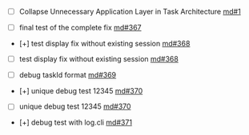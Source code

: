 - [ ] Collapse Unnecessary Application Layer in Task Architecture [md#1](process/tasks/md#1-collapse-unnecessary-application-layer-in-task-architecture.md)

- [ ] final test of the complete fix [md#367](process/tasks/md#367-final-test-of-the-complete-fix.md)

- [+] test display fix without existing session [md#368](process/tasks/md#368-test-display-fix-without-existing-session.md)

- [ ] test display fix without existing session [md#368](process/tasks/md#368-test-display-fix-without-existing-session.md)

- [ ] debug taskId format [md#369](process/tasks/md#369-debug-taskid-format.md)

- [+] unique debug test 12345 [md#370](process/tasks/md#370-unique-debug-test-12345.md)

- [ ] unique debug test 12345 [md#370](process/tasks/md#370-unique-debug-test-12345.md)

- [+] debug test with log.cli [md#371](process/tasks/md#371-debug-test-with-log-cli.md)